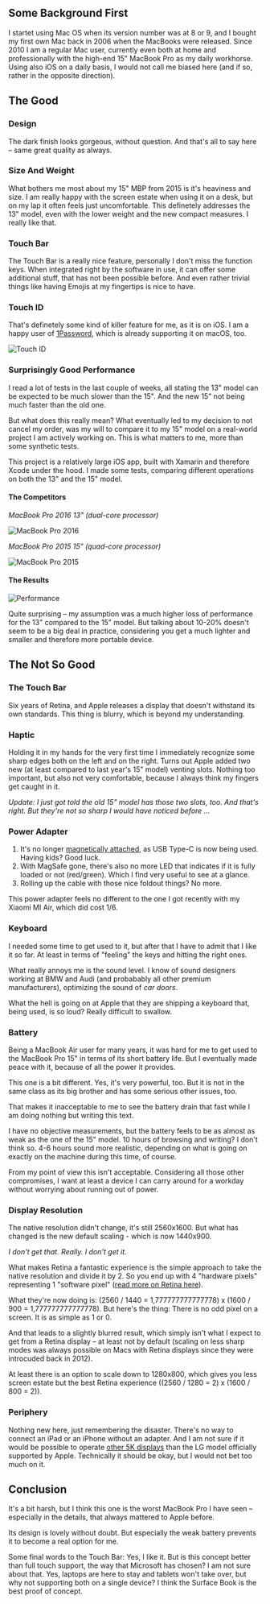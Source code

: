 ## Some Background First

I startet using Mac OS when its version number was at 8 or 9, and I bought my first own Mac back in 2006 when the MacBooks were released. Since 2010 I am a regular Mac user, currently even both at home and professionally with the high-end 15" MacBook Pro as my daily workhorse. Using also iOS on a daily basis, I would not call me biased here (and if so, rather in the opposite direction).

## The Good

### Design

The dark finish looks gorgeous, without question. And that's all to say here – same great quality as always.

### Size And Weight

What bothers me most about my 15" MBP from 2015 is it's heaviness and size. I am really happy with the screen estate when using it on a desk, but on my lap it often feels just uncomfortable. This definetely addresses the 13" model, even with the lower weight and the new compact measures. I really like that.

### Touch Bar

The Touch Bar is a really nice feature, personally I don't miss the function keys. When integrated right by the software in use, it can offer some additional stuff, that has not been possible before. And even rather trivial things like having Emojis at my fingertips is nice to have.

### Touch ID

That's definetely some kind of killer feature for me, as it is on iOS. I am a happy user of [1Password](https://1password.com/), which is already supporting it on macOS, too.

![Touch ID](/upload/touchbar.JPG)

### Surprisingly Good Performance

I read a lot of tests in the last couple of weeks, all stating the 13" model can be expected to be much slower than the 15". And the new 15" not being much faster than the old one.

But what does this really mean? What eventually led to my decision to not cancel my order, was my will to compare it to my 15" model on a real-world project I am actively working on. This is what matters to me, more than some synthetic tests.

This project is a relatively large iOS app, built with Xamarin and therefore Xcode under the hood. I made some tests, comparing different operations on both the 13" and the 15" model.

#### The Competitors

*MacBook Pro 2016 13" (dual-core processor)*

![MacBook Pro 2016](/upload/mbp2016.png)

*MacBook Pro 2015 15" (quad-core processor)*

![MacBook Pro 2015](/upload/mbp2015.png)

#### The Results

![Performance](/upload/performance-comparison-mbp.png)

Quite surprising – my assumption was a much higher loss of performance for the 13" compared to the 15" model. But talking about 10-20% doesn't seem to be a big deal in practice, considering you get a much lighter and smaller and therefore more portable device.

## The Not So Good

### The Touch Bar

Six years of Retina, and Apple releases a display that doesn't  withstand its own standards. This thing is blurry, which is beyond my understanding.

### Haptic

Holding it in my hands for the very first time I immediately recognize some sharp edges both on the left and on the right. Turns out Apple added two new (at least compared to last year's 15" model) venting slots. Nothing too important, but also not very comfortable, because I always think my fingers get caught in it.

_Update: I just got told the old 15" model has those two slots, too. And that's right. But they're not so sharp I would have noticed before ..._

### Power Adapter

1. It's no longer [magnetically attached](https://en.wikipedia.org/wiki/MagSafe), as USB Type-C is now being used. Having kids? Good luck.
2. With MagSafe gone, there's also no more LED that indicates if it is fully loaded or not (red/green). Which I find very useful to see at a glance.
3. Rolling up the cable with those nice foldout things? No more.

This power adapter feels no different to the one I got recently with my Xiaomi MI Air, which did cost 1/6.

### Keyboard

I needed some time to get used to it, but after that I have to admit that I like it so far. At least in terms of "feeling" the keys and hitting the right ones.

What really annoys me is the sound level. I know of sound designers working at BMW and Audi (and probabably all other premium manufacturers), optimizing the sound of _car doors_.

What the hell is going on at Apple that they are shipping a keyboard that, being used, is so loud? Really difficult to swallow.

### Battery

Being a MacBook Air user for many years, it was hard for me to get used to the MacBook Pro 15" in terms of its short battery life. But I eventually made peace with it, because of all the power it provides.

This one is a bit different. Yes, it's very powerful, too. But it is not in the same class as its big brother and has some serious other issues, too.

That makes it inacceptable to me to see the battery drain that fast while I am doing nothing but writing this text.

I have no objective measurements, but the battery feels to be as almost as weak as the one of the 15" model. 10 hours of browsing and writing? I don't think so. 4-6 hours sound more realistic, depending on what is going on exactly on the machine during this time, of course.

From my point of view this isn't acceptable. Considering all those other compromises, I want at least a device I can carry around for a workday without worrying about running out of power.

### Display Resolution

The native resolution didn't change, it's still 2560x1600. But what has changed is the new default scaling - which is now 1440x900.

*I don't get that. Really. I don't get it.*

What makes Retina a fantastic experience is the simple approach to take the native resolution and divide it by 2. So you end up with 4 "hardware pixels" representing 1 "software pixel" ([read more on Retina here](https://en.wikipedia.org/wiki/Retina_Display)).

What they're now doing is: (2560 / 1440 = 1,777777777777778) x (1600 / 900 = 1,777777777777778). But here's the thing: There is no odd pixel on a screen. It is as simple as 1 or 0.

And that leads to a slightly blurred result, which simply isn't what I expect to get from a Retina display – at least not by default (scaling on less sharp modes was always possible on Macs with Retina displays since they were introcuded back in 2012).

At least there is an option to scale down to 1280x800, which gives you less screen estate but the best Retina experience ((2560 / 1280 = 2) x (1600 / 800 = 2)).

### Periphery

Nothing new here, just remembering the disaster. There's no way to connect an iPad or an iPhone without an adapter. And I am not sure if it would be possible to operate [other 5K displays](https://thomasbandt.com/when-4k-isnt-enough-anymore) than the LG model officially supported by Apple. Technically it should be okay, but I would not bet too much on it.

## Conclusion

It's a bit harsh, but I think this one is the worst MacBook Pro I have seen – especially in the details, that always mattered to Apple before.

Its design is lovely without doubt. But especially the weak battery prevents it to become a real option for me.

Some final words to the Touch Bar: Yes, I like it. But is this concept better than full touch support, the way that Microsoft has chosen? I am not sure about that. Yes, laptops are here to stay and tablets won't take over, but why not supporting both on a single device? I think the Surface Book is the best proof of concept.
